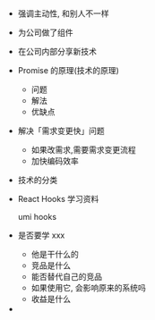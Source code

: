 ## 

- 强调主动性, 和别人不一样

- 为公司做了组件

- 在公司内部分享新技术

- Promise 的原理(技术的原理)

  - 问题
  - 解法
  - 优缺点

- 解决「需求变更快」问题

  - 如果改需求,需要需求变更流程
  - 加快编码效率

- 技术的分类

- React Hooks 学习资料 

  umi hooks

- 是否要学 xxx

  - 他是干什么的
  - 竞品是什么
  - 能否替代自己的竞品
  - 如果使用它, 会影响原来的系统吗
  - 收益是什么

- 



